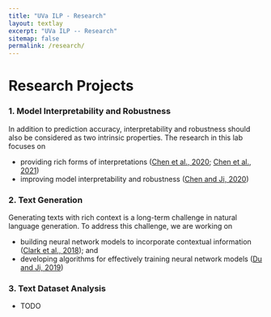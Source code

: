 ```yaml
---
title: "UVa ILP - Research"
layout: textlay
excerpt: "UVa ILP -- Research"
sitemap: false
permalink: /research/
---
```


# Research Projects


### 1. Model Interpretability and Robustness

In addition to prediction accuracy, interpretability and robustness should also be considered as two intrinsic properties. The research in this lab focuses on 

- providing rich forms of interpretations ([Chen et al., 2020](https://arxiv.org/abs/2004.02015); [Chen et al., 2021](https://arxiv.org/abs/2104.04488))
- improving model interpretability and robustness ([Chen and Ji, 2020](https://arxiv.org/abs/2010.00667))

### 2. Text Generation

Generating texts with rich context is a long-term challenge in natural language generation. To address this challenge, we are working on 

- building neural network models to incorporate contextual information ([Clark et al., 2018]()); and 
- developing algorithms for effectively training neural network models ([Du and Ji, 2019](https://arxiv.org/abs/1908.10835))

### 3. Text Dataset Analysis

- TODO

<!-- Research project 1 -->
 
<!-- ## Research -->
 
<!-- ![]({{ site.url }}{{ site.baseurl }}/images/respic/research-1.jpg){: style="width: 300px; float: right; border: 10px"} -->

<!-- Research project 2 -->

<!-- ## Research -->

<!-- ![]({{ site.url }}{{ site.baseurl }}/images/respic/research-2.jpg){: style="width: 300px; float: left; border: 10px"} -->
